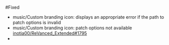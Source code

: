 #Fixed

- music/Custom branding icon: displays an appropriate error if the path to patch options is invalid
- music/Custom branding icon: patch options not available [inotia00/ReVanced_Extended#1795](https://github.com/inotia00/ReVanced_Extended/issues/1795)
- 
